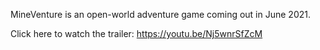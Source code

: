 MineVenture is an open-world adventure game coming out in June 2021. 

Click here to watch the trailer:
https://youtu.be/Nj5wnrSfZcM